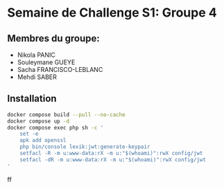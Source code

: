 # Semaine de Challenge S1: Groupe 4 

## Membres du groupe:
- Nikola PANIC
- Souleymane GUEYE
- Sacha FRANCISCO-LEBLANC
- Mehdi SABER

## Installation

```bash
docker compose build --pull --no-cache
docker compose up -d
docker compose exec php sh -c '
    set -e
    apk add openssl
    php bin/console lexik:jwt:generate-keypair
    setfacl -R -m u:www-data:rX -m u:"$(whoami)":rwX config/jwt
    setfacl -dR -m u:www-data:rX -m u:"$(whoami)":rwX config/jwt
'
```
ff
